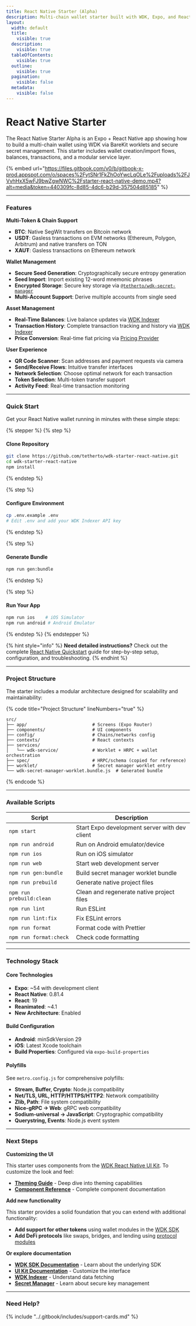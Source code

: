 ```yaml
---
title: React Native Starter (Alpha)
description: Multi-chain wallet starter built with WDK, Expo, and React Native
layout:
  width: default
  title:
    visible: true
  description:
    visible: true
  tableOfContents:
    visible: true
  outline:
    visible: true
  pagination:
    visible: false
  metadata:
    visible: false
---
```


# React Native Starter

The React Native Starter Alpha is an Expo + React Native app showing how to build a multi-chain wallet using WDK via BareKit worklets and secure secret management. This starter includes wallet creation/import flows, balances, transactions, and a modular service layer.

{% embed url="https://files.gitbook.com/v0/b/gitbook-x-prod.appspot.com/o/spaces%2FytSNr1FkZhOoYwcLqOLe%2Fuploads%2FJVvhHxX5wFJ9bwZgwNWC%2Fstarter-react-native-demo.mp4?alt=media&token=440309fc-8d85-4dc6-b29d-357504d85185" %}

***

### Features

**Multi-Token & Chain Support**

* **BTC**: Native SegWit transfers on Bitcoin network
* **USD₮**: Gasless transactions on EVM networks (Ethereum, Polygon, Arbitrum) and native transfers on TON
* **XAU₮**: Gasless transactions on Ethereum network

**Wallet Management**

* **Secure Seed Generation**: Cryptographically secure entropy generation
* **Seed Import**: Import existing 12-word mnemonic phrases
* **Encrypted Storage**: Secure key storage via [`@tetherto/wdk-secret-manager`](https://github.com/tetherto/wdk-secret-manager)
* **Multi-Account Support**: Derive multiple accounts from single seed

**Asset Management**

* **Real-Time Balances**: Live balance updates via [WDK Indexer](../tools/indexer-api/README.md)
* **Transaction History**: Complete transaction tracking and history via [WDK Indexer](../tools/indexer-api/README.md)
* **Price Conversion**: Real-time fiat pricing via [Pricing Provider](../tools/price-rates/README.md)

**User Experience**

* **QR Code Scanner**: Scan addresses and payment requests via camera
* **Send/Receive Flows**: Intuitive transfer interfaces
* **Network Selection**: Choose optimal network for each transaction
* **Token Selection**: Multi-token transfer support
* **Activity Feed**: Real-time transaction monitoring

***

### Quick Start

Get your React Native wallet running in minutes with these simple steps:

{% stepper %}
{% step %}
#### Clone Repository

```bash
git clone https://github.com/tetherto/wdk-starter-react-native.git
cd wdk-starter-react-native
npm install
```
{% endstep %}

{% step %}
#### Configure Environment

```bash
cp .env.example .env
# Edit .env and add your WDK Indexer API key
```
{% endstep %}

{% step %}
#### Generate Bundle

```bash
npm run gen:bundle
```
{% endstep %}

{% step %}
#### Run Your App

```bash
npm run ios    # iOS Simulator
npm run android # Android Emulator
```
{% endstep %}
{% endstepper %}

{% hint style="info" %}
**Need detailed instructions?** Check out the complete [React Native Quickstart](../start-building/react-native-quickstart.md) guide for step-by-step setup, configuration, and troubleshooting.
{% endhint %}

***

### Project Structure

The starter includes a modular architecture designed for scalability and maintainability:

{% code title="Project Structure" lineNumbers="true" %}
```
src/
├── app/                         # Screens (Expo Router)
├── components/                  # UI components
├── config/                      # Chains/networks config
├── contexts/                    # React contexts
├── services/
│   └── wdk-service/             # Worklet + HRPC + wallet orchestration
├── spec/                        # HRPC/schema (copied for reference)
├── worklet/                     # Secret manager worklet entry
└── wdk-secret-manager-worklet.bundle.js  # Generated bundle
```
{% endcode %}

***

### Available Scripts

| Script                   | Description                                   |
| ------------------------ | --------------------------------------------- |
| `npm start`              | Start Expo development server with dev client |
| `npm run android`        | Run on Android emulator/device                |
| `npm run ios`            | Run on iOS simulator                          |
| `npm run web`            | Start web development server                  |
| `npm run gen:bundle`     | Build secret manager worklet bundle           |
| `npm run prebuild`       | Generate native project files                 |
| `npm run prebuild:clean` | Clean and regenerate native project files     |
| `npm run lint`           | Run ESLint                                    |
| `npm run lint:fix`       | Fix ESLint errors                             |
| `npm run format`         | Format code with Prettier                     |
| `npm run format:check`   | Check code formatting                         |

***

### Technology Stack

#### Core Technologies

* **Expo**: \~54 with development client
* **React Native**: 0.81.4
* **React**: 19
* **Reanimated**: \~4.1
* **New Architecture**: Enabled

#### Build Configuration

* **Android**: minSdkVersion 29
* **iOS**: Latest Xcode toolchain
* **Build Properties**: Configured via `expo-build-properties`

#### Polyfills

See `metro.config.js` for comprehensive polyfills:

* **Stream, Buffer, Crypto**: Node.js compatibility
* **Net/TLS, URL, HTTP/HTTPS/HTTP2**: Network compatibility
* **Zlib, Path**: File system compatibility
* **Nice-gRPC → Web**: gRPC web compatibility
* **Sodium-universal → JavaScript**: Cryptographic compatibility
* **Querystring, Events**: Node.js event system

***

### Next Steps

**Customizing the UI**

This starter uses components from the [WDK React Native UI Kit](../ui-kits/react-native-ui-kit/). To customize the look and feel:

* [**Theming Guide**](../ui-kits/react-native-ui-kit/theming.md) - Deep dive into theming capabilities
* [**Component Reference**](../ui-kits/react-native-ui-kit/api-reference.md) - Complete component documentation


**Add new functionality**

This starter provides a solid foundation that you can extend with additional functionality:

* **Add support for other tokens** using wallet modules in the [WDK SDK](../sdk/get-started.md)
* **Add DeFi protocols** like swaps, bridges, and lending using [protocol modules](../sdk/get-started.md)


**Or explore documentation**

* [**WDK SDK Documentation**](../sdk/get-started.md) - Learn about the underlying SDK
* [**UI Kit Documentation**](../ui-kits/react-native-ui-kit/get-started.md) - Customize the interface
* [**WDK Indexer**](../tools/indexer-api/README.md) - Understand data fetching
* [**Secret Manager**](../tools/secret-manager/README.md) - Learn about secure key management

***

### Need Help?

{% include "../.gitbook/includes/support-cards.md" %}
